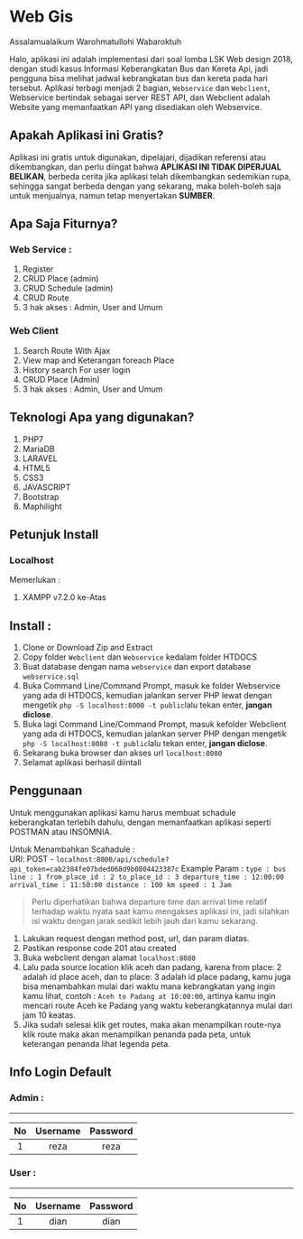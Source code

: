 # Web Gis
Assalamualaikum Warohmatullohi Wabaroktuh

Halo, aplikasi ini adalah implementasi dari soal lomba LSK Web design 2018, dengan studi kasus Informasi Keberangkatan Bus dan Kereta Api, jadi pengguna bisa melihat jadwal kebrangkatan bus dan kereta pada hari tersebut. Aplikasi terbagi menjadi 2 bagian, `Webservice` dan `Webclient`, Webservice bertindak sebagai server REST API, dan Webclient adalah Website yang memanfaatkan API yang disediakan oleh Webservice.

## Apakah Aplikasi ini Gratis?
Aplikasi ini gratis untuk digunakan, dipelajari, dijadikan referensi atau dikembangkan, dan perlu diingat bahwa **APLIKASI INI TIDAK DIPERJUAL BELIKAN**, berbeda cerita jika aplikasi telah dikembangkan sedemikian rupa, sehingga sangat berbeda dengan yang sekarang, maka boleh-boleh saja untuk menjualnya, namun tetap menyertakan **SUMBER**.

## Apa Saja Fiturnya?
### Web Service :
1. Register
2. CRUD Place (admin)
3. CRUD Schedule (admin)
4. CRUD Route
5. 3 hak akses : Admin, User and Umum

### Web Client
1. Search Route With Ajax
2. View map and Keterangan foreach Place
3. History search For user login
4. CRUD Place (Admin)
5. 3 hak akses : Admin, User and Umum

## Teknologi Apa yang digunakan?
1. PHP7
2. MariaDB
3. LARAVEL
4. HTML5
5. CSS3
6. JAVASCRIPT
7. Bootstrap
8. Maphilight

## Petunjuk Install
### Localhost
Memerlukan :
1. XAMPP v7.2.0 ke-Atas

## Install :
1. Clone or Download Zip and Extract
2. Copy folder `Webclient` dan `Webservice` kedalam folder HTDOCS
3. Buat database dengan nama `webservice` dan export database `webservice.sql`
4. Buka Command Line/Command Prompt, masuk ke folder Webservice yang ada di HTDOCS, kemudian jalankan server PHP lewat dengan mengetik `php -S localhost:8000 -t public`lalu tekan enter, **jangan diclose**.
5. Buka lagi Command Line/Command Prompt, masuk kefolder Webclient yang ada di HTDOCS, kemudian jalankan server PHP dengan mengetik `php -S localhost:8080 -t public`lalu tekan enter, **jangan diclose**.
6. Sekarang buka browser dan akses url `localhost:8080`
7. Selamat aplikasi berhasil diintall

## Penggunaan
Untuk menggunakan aplikasi kamu harus membuat schadule keberangkatan terlebih dahulu, dengan memanfaatkan aplikasi seperti POSTMAN atau INSOMNIA.

Untuk Menambahkan Scahadule :  
URl: POST - `localhost:8000/api/schedule?api_token=cab2384fe07bded068d9b0804423387c`
Example Param : `
	type : bus
	line : 1
	from_place_id : 2
	to_place_id : 3
	departure_time : 12:00:00
	arrival_time : 11:50:00
	distance : 100 km
	speed : 1 Jam
`
> Perlu diperhatikan bahwa departure time dan arrival time relatif terhadap waktu nyata saat kamu mengakses aplikasi ini, jadi silahkan isi waktu dengan jarak sedikit lebih jauh dari kamu sekarang.

1. Lakukan request dengan method post, url, dan param diatas.
2. Pastikan response code 201 atau created
3. Buka webclient dengan alamat `localhost:8080`
4. Lalu pada source location klik aceh dan padang, karena from place: 2 adalah id place aceh, dan to place: 3 adalah id place padang, kamu juga bisa menambahkan mulai dari waktu mana kebrangkatan yang ingin kamu lihat, contoh : `Aceh to Padang at 10:00:00`, artinya kamu ingin mencari route Aceh ke Padang yang waktu keberangkatannya mulai dari jam 10 keatas.
5. Jika sudah selesai klik get routes, maka akan menampilkan route-nya klik route maka akan menampilkan penanda pada peta, untuk keterangan penanda lihat legenda peta.

## Info Login Default
### Admin :
----
**No**|**Username**|**Password**
:----:|:----:|:----:
1|reza|reza

### User :
----
**No**|**Username**|**Password**
:----:|:----:|:----:
1|dian|dian